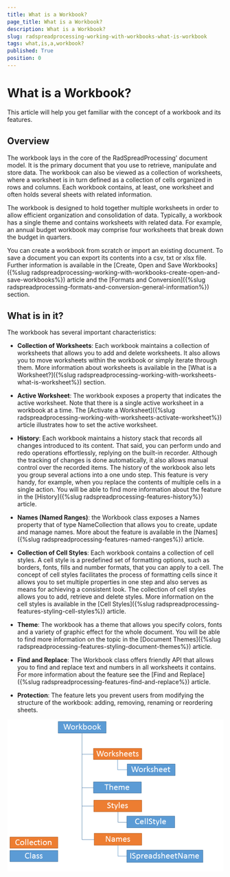 ```yaml
---
title: What is a Workbook?
page_title: What is a Workbook?
description: What is a Workbook?
slug: radspreadprocessing-working-with-workbooks-what-is-workbook
tags: what,is,a,workbook?
published: True
position: 0
---
```


# What is a Workbook?

This article will help you get familiar with the concept of a workbook and its features.

## Overview

The workbook lays in the core of the RadSpreadProcessing' document model. It is the primary document that you use to retrieve, manipulate and store data. The workbook can also be viewed as a collection of worksheets, where a worksheet is in turn defined as a collection of cells organized in rows and columns. Each workbook contains, at least, one worksheet and often holds several sheets with related information.

The workbook is designed to hold together multiple worksheets in order to allow efficient organization and consolidation of data. Typically, a workbook has a single theme and contains worksheets with related data. For example, an annual budget workbook may comprise four worksheets that break down the budget in quarters.

You can create a workbook from scratch or import an existing document. To save a document you can export its contents into a csv, txt or xlsx file. Further information is available in the [Create, Open and Save Workbooks]({%slug radspreadprocessing-working-with-workbooks-create-open-and-save-workbooks%}) article and the [Formats and Conversion]({%slug radspreadprocessing-formats-and-conversion-general-information%}) section.

## What is in it?

The workbook has several important characteristics:

* __Collection of Worksheets__: Each workbook maintains a collection of worksheets that allows you to add and delete worksheets. It also allows you to move worksheets within the workbook or simply iterate through them. More information about worksheets is available in the [What is a Worksheet?]({%slug radspreadprocessing-working-with-worksheets-what-is-worksheet%}) section.

* __Active Worksheet__: The workbook exposes a property that indicates the active worksheet. Note that there is a single active worksheet in a workbook at a time. The [Activate a Worksheet]({%slug radspreadprocessing-working-with-worksheets-activate-worksheet%}) article illustrates how to set the active worksheet.

* __History__: Each workbook maintains a history stack that records all changes introduced to its content. That said, you can perform undo and redo operations effortlessly, replying on the built-in recorder. Although the tracking of changes is done automatically, it also allows manual control over the recorded items. The history of the workbook also lets you group several actions into a one undo step. This feature is very handy, for example, when you replace the contents of multiple cells in a single action. You will be able to find more information about the feature in the [History]({%slug radspreadprocessing-features-history%}) article.

* __Names (Named Ranges)__: the Workbook class exposes a Names property that of type NameCollection that allows you to create, update and manage names. More about the feature is available in the [Names]({%slug radspreadprocessing-features-named-ranges%}) article.

* __Collection of Cell Styles__: Each workbook contains a collection of cell styles. A cell style is a predefined set of formatting options, such as borders, fonts, fills and number formats, that you can apply to a cell. The concept of cell styles facilitates the process of formatting cells since it allows you to set multiple properties in one step and also serves as means for achieving a consistent look. The collection of cell styles allows you to add, retrieve and delete styles. More information on the cell styles is available in the [Cell Styles]({%slug radspreadprocessing-features-styling-cell-styles%}) article.

* __Theme__: The workbook has a theme that allows you specify colors, fonts and a variety of graphic effect for the whole document. You will be able to find more information on the topic in the [Document Themes]({%slug radspreadprocessing-features-styling-document-themes%}) article.

* __Find and Replace__: The Workbook class offers friendly API that allows you to find and replace text and numbers in all worksheets it contains. For more information about the feature see the [Find and Replace]({%slug radspreadprocessing-features-find-and-replace%}) article.

* __Protection__: The feature lets you prevent users from modifying the structure of the workbook: adding, removing, renaming or reordering sheets.

![Rad Spreadsheet Model Working with Workbooks What is Workbook](images/RadSpreadsheet_Model_Working_with_Workbooks_What_is_Workbook_02.png)

